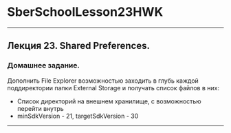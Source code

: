# SberSchoolLesson23HWK
-----------------------------------------------------------------------------------------------------------------------------------------------------------------------------------
## Лекция 23. Shared Preferences.

### Домашнее задание.

Дополнить File Explorer возможностью заходить в глубь каждой поддиректории папки External Storage и получать список файлов в них: 
- Список директорий на внешнем хранилище, с возможностью перейти внутрь
- minSdkVersion - 21, targetSdkVersion - 30
-----------------------------------------------------------------------------------------------------------------------------------------------------------------------------------